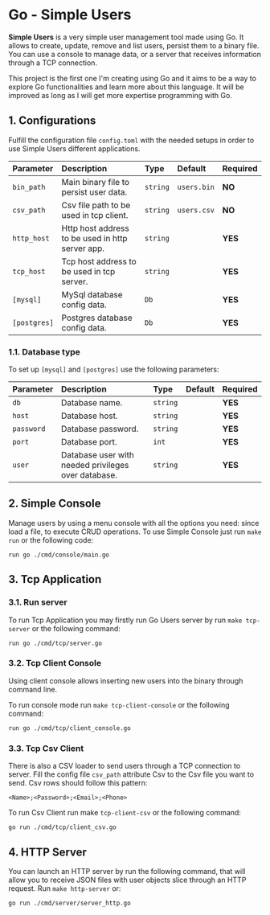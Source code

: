 # Go - Simple Users
**Simple Users** is a very simple user management tool made using Go.
It allows to create, update, remove and list users, persist them to a binary file.
You can use a console to manage data, or a server that receives information through a TCP connection.

This project is the first one I'm creating using Go and it aims to be a way to explore Go functionalities and learn more about this language.
It will be improved as long as I will get more expertise programming with Go.

## 1. Configurations

Fulfill the configuration file ``config.toml`` with the needed setups in order to use Simple Users different applications.

| Parameter | Description | Type | Default | Required |
|:---|:---|:---|:---|:---|
| ``bin_path`` | Main binary file to persist user data. | `string` | `users.bin` | **NO** |
| ``csv_path`` | Csv file path to be used in tcp client. | `string` | `users.csv` | **NO** |
| ``http_host`` | Http host address to be used in http server app. | `string` | ` ` | **YES** |
| ``tcp_host`` | Tcp host address to be used in tcp server. | `string` | ` ` | **YES** |
| ``[mysql]`` | MySql database config data. | `Db` | ` ` | **YES** |
| ``[postgres]`` | Postgres database config data. | `Db` | ` ` | **YES** |

### 1.1. Database type

To set up ``[mysql]`` and ``[postgres]`` use the following parameters:

| Parameter | Description | Type | Default | Required |
|:---|:---|:---|:---|:---|
| ``db`` | Database name. | `string` | ` ` | **YES** |
| ``host`` | Database host. | `string` | ` ` | **YES** |
| ``password`` | Database password. | `string` | ` ` | **YES** |
| ``port`` | Database port. | `int` | ` ` | **YES** |
| ``user`` | Database user with needed privileges over database. | `string` | ` ` | **YES** |

## 2. Simple Console

Manage users by using a menu console with all the options you need: since load a file, to execute CRUD operations.
To use Simple Console just run ``make run`` or the following code:

```
run go ./cmd/console/main.go
```

## 3. Tcp Application

### 3.1. Run server

To run Tcp Application you may firstly run Go Users server by run ``make tcp-server`` or the following command:

```
run go ./cmd/tcp/server.go
```

### 3.2. Tcp Client Console

Using client console allows inserting new users into the binary through command line.

To run console mode run ``make tcp-client-console`` or the following command:

```
run go ./cmd/tcp/client_console.go
```

### 3.3. Tcp Csv Client

There is also a CSV loader to send users through a TCP connection to server.
Fill the config file ``csv_path`` attribute Csv to the Csv file you want to send.
Csv rows should follow this pattern:

``<Name>;<Password>;<Email>;<Phone>``

To run Csv Client run make ``tcp-client-csv`` or the following command:

```
go run ./cmd/tcp/client_csv.go
```

## 4. HTTP Server

You can launch an HTTP server by run the following command, that will allow you to receive JSON files with user objects slice through an HTTP request.
Run ``make http-server`` or:

```
go run ./cmd/server/server_http.go
```
